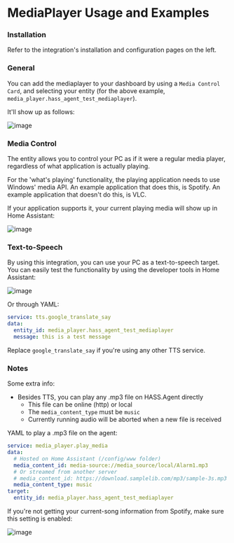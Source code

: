 # MediaPlayer Usage and Examples

### Installation

Refer to the integration's installation and configuration pages on the left.

### General

You can add the mediaplayer to your dashboard by using a `Media Control Card`, and selecting your entity (for the above example, `media_player.hass_agent_test_mediaplayer`).

It'll show up as follows:

![image](https://user-images.githubusercontent.com/81011038/165727899-a6a5484b-fccc-4ad2-96a6-e38815b7c112.png)

### Media Control

The entity allows you to control your PC as if it were a regular media player, regardless of what application is actually playing. 

For the 'what's playing' functionality, the playing application needs to use Windows' media API. An example application that does this, is Spotify. An example application that doesn't do this, is VLC. 

If your application supports it, your current playing media will show up in Home Assistant:

![image](https://user-images.githubusercontent.com/81011038/198244995-e962c2b4-b8a7-488e-b4a4-b7279600326e.png)

### Text-to-Speech

By using this integration, you can use your PC as a text-to-speech target. You can easily test the functionality by using the developer tools in Home Assistant:

![image](https://user-images.githubusercontent.com/81011038/165731015-140b67f5-cd52-4f45-a994-d4a81dd293f2.png)

Or through YAML:

```yaml
service: tts.google_translate_say
data:
  entity_id: media_player.hass_agent_test_mediaplayer
  message: this is a test message
```

Replace `google_translate_say` if you're using any other TTS service.

### Notes

Some extra info:

* Besides TTS, you can play any .mp3 file on HASS.Agent directly
  * This file can be online (http) or local
  * The `media_content_type` must be `music`
  * Currently running audio will be aborted when a new file is received

YAML to play a .mp3 file on the agent:

```yaml
service: media_player.play_media
data:
  # Hosted on Home Assistant (/config/www folder)
  media_content_id: media-source://media_source/local/Alarm1.mp3
  # Or streamed from another server
  # media_content_id: https://download.samplelib.com/mp3/sample-3s.mp3
  media_content_type: music
target:
  entity_id: media_player.hass_agent_test_mediaplayer
```

If you're not getting your current-song information from Spotify, make sure this setting is enabled:

![image](https://user-images.githubusercontent.com/81011038/171420676-111115c0-ff15-4dad-978d-b5f3e7b6397c.png)

